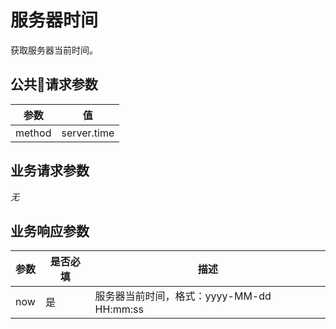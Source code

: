 # 服务器时间

获取服务器当前时间。

## 公共请求参数

|参数          |值
|-------------|-------
|method       |server.time

## 业务请求参数

*无*

## 业务响应参数

|参数              |是否必填 |描述
|-----------------|--------|----
|now              |是      |服务器当前时间，格式：yyyy-MM-dd HH:mm:ss
